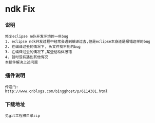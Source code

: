 # ndk Fix

### 说明
	修复eclipse ndk开发环境的一些bug
	1. eclipse ndk开发过程中经常会遇到编译过去,但是eclipse本身还是报错这样的bug
	2. 在编译过去的情况下, 头文件找不到的bug 
	3. 在编译过去的情况下,某些结构体报错
	4. 暂时没有遇到其他情况
	本插件解决上述问题

### 插件说明
	传送门:
	http://www.cnblogs.com/bingghost/p/6114301.html
	

### 下载地址
	见git工程根目录zip